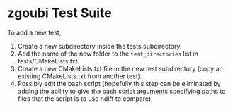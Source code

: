 [This document is formatted with GitHub-Flavored Markdown. ]:#
[For better viewing, including hyperlinks, read it online at ]:#
[https://github.com/radiasoft/zgoubi/blob/build-test-infrastructure/tests/spinSaturne/README.md ]:#

zgoubi Test Suite
=================

To add a new test,

1. Create a new subdirectory inside the tests subdirectory.
2. Add the name of the new folder to the `test_directories` list in tests/CMakeLists.txt.
3. Create a new CMakeLists.txt file in the new test subdirectory (copy an existing CMakeLists.txt from another test).
4. Possibly edit the bash script (hopefully this step can be eliminated by adding the ability to give the bash
   script arguments specifying paths to files that the script is to use ndiff to compare).
